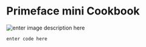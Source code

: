 # Primeface mini Cookbook

![enter image description here](https://raw.githubusercontent.com/khafast/khafast.github.io/master/assets/images/dummy-image-300x298.jpg)

    enter code here

<!--stackedit_data:
eyJoaXN0b3J5IjpbMTk4NzEwMzkyNCwxMjMyOTY4MDY3LDIxMT
Y0NjI5NDUsMTY2NjA5NTY3XX0=
-->